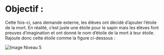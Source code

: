 # Objectif :
Cette fois-ci, sans demande externe, les élèves ont décidé d’ajouter l’étoile de la mort. En réalité, c’est juste une étoile pour le sapin mais les élèves font preuves d’imagination et ont donné le nom d’étoile de la mort à leur étoile.  
Rajoute donc cette étoile comme la figure ci-dessous :

![Image Niveau 5](https://github.com/ThomasSEGALEN/ChristmasTree/blob/main/Level%205/Level5.PNG)
